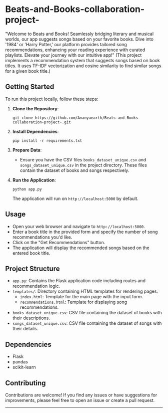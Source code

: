 # Beats-and-Books-collaboration-project-
"Welcome to Beats and Books! Seamlessly bridging literary and musical worlds, our app suggests songs based on your favorite books. Dive into '1984' or 'Harry Potter,' our platform provides tailored song recommendations, enhancing your reading experience with curated playlists. Elevate your journey with our intuitive app!"
(This project implements a recommendation system that suggests songs based on book titles. It uses TF-IDF vectorization and cosine similarity to find similar songs for a given book title.)

## Getting Started

To run this project locally, follow these steps:

1. **Clone the Repository**: 
    ```
    git clone https://github.com/Ananyaearth/Beats-and-Books-collaboration-project-.git
    ```

2. **Install Dependencies**:
    ```
    pip install -r requirements.txt
    ```

3. **Prepare Data**:
    - Ensure you have the CSV files `books_dataset_unique.csv` and `songs_dataset_unique.csv` in the project directory. These files contain the dataset of books and songs respectively.

4. **Run the Application**:
    ```
    python app.py
    ```
    The application will run on `http://localhost:5000` by default.

## Usage

- Open your web browser and navigate to `http://localhost:5000`.
- Enter a book title in the provided form and specify the number of song recommendations you'd like.
- Click on the "Get Recommendations" button.
- The application will display the recommended songs based on the entered book title.

## Project Structure

- `app.py`: Contains the Flask application code including routes and recommendation logic.
- `templates/`: Directory containing HTML templates for rendering pages.
    - `index.html`: Template for the main page with the input form.
    - `recommendations.html`: Template for displaying song recommendations.
- `books_dataset_unique.csv`: CSV file containing the dataset of books with their descriptions.
- `songs_dataset_unique.csv`: CSV file containing the dataset of songs with their details.

## Dependencies

- Flask
- pandas
- scikit-learn

## Contributing

Contributions are welcome! If you find any issues or have suggestions for improvements, please feel free to open an issue or create a pull request.


---

